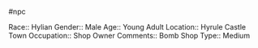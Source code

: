 #npc 

Race:: Hylian
Gender:: Male
Age:: Young Adult
Location:: Hyrule Castle Town
Occupation:: Shop Owner
Comments:: Bomb Shop
Type:: Medium
